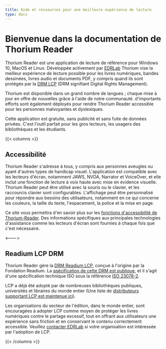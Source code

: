 ```yaml
---
title: Aide et ressources pour une meilleure expérience de lecture 
type: docs
---
```


<h1>Bienvenue dans la documentation de Thorium Reader</h1>
  <p>
    Thorium Reader est une application de lecture de référence pour
    Windows 10, MacOS et Linux.
    Développée activement par <a href="https://edrlab.org">EDRLab</a>
    Thorium vise la meilleur expérience de lecture possible pour les livres
    numériques, bandes dessinées, livres audio et documents PDF, y compris
    quand ils sont protégés par la
    <a href="https://edrlab.org/readium-lcp">DRM LCP</a>
    (DRM signifiant <span lang="en">Digital Rights Management</span>).
  </p>
  <p>
    Thorium est disponible dans un grand nombre de langues ; chaque mise à jour
    en offre de nouvelles grâce à l'aide de notre communauté. d'importants efforts
    sont également déployés pour rendre Thorium Reader accessible pour les
    personnes malvoyantes et dyslexiques.
  </p>
  <p>
    Cette application est gratuite, sans publicité et sans fuite de données
    privées. C'est l'outil parfait pour les gros lecteurs, les usagers des
    bibliothèques et les étudiants.
  </p>

{{< columns >}}

## Accessibilité

  <p>
    Thorium Reader s'adresse à tous, y compris aux personnes aveugles ou ayant
    d'autres types de handicap visuel. L'application est compatible  avec les
    lecteurs d'écran, notamment JAWS, NVDA, Narrator et VoiceOver, et elle
    inclut une fonction de lecture à voix haute avec mise en évidence visuelle.
    Thorium Reader peut être utilisé avec la souris ou le     clavier, et les
    raccourcis clavier sont configurables. L'affichage peut être personnalisé
    pour répondre aux besoins des utilisateurs, notamment en ce qui concerne
    les couleurs, la taille du texte, l'espacement, la police et la mise en page.
  </p>

Ce site vous permettra d'en savoir plus sur les
[fonctions d'accessibilité de Thorium-Reader](/thorium-reader-doc/300_accessibility/).
Des informations spécifiques aux principales technologies d'assistance
comme les lecteurs d'écran sont fournies à chaque fois que c'est nécessaire.

<--->

  <h2>Readium LCP DRM</h2>

  <p>
    Thorium Reader gère la
    <a href="https://www.edrlab.org/readium-lcp/">DRM Readium LCP</a>,
    conçue à l'origine par la Fondation Readium. La
    <a href="https://readium.org/lcp-specs/">spécification de cette DRM
    est publique</a>, et il s'agit d'une spécification technique ISO sous la référence
    <a href="https://www.iso.org/standard/79485.html">ISO 23078-2</a>.
  </p>

  <p>
    LCP a déjà été adopté par de nombreuses bibliothèques publiques,
    universités et libraires du monde entier (Une
      liste de
      <a href="https://www.edrlab.org/readium-lcp/certified-apps-servers/">
      distributeurs supportant LCP est maintenue ici</a>).
  </p>
  <p>
    Les organisations du secteur de l'édition, dans le monde entier, sont
    encouragées à adopter LCP comme moyen de protéger les livres
    numériques contre le partage excessif, tout en offrant aux
    utilisateurs une expérience sans friction et en conservant le contenu
    correctement accessible. Veuillez
    <a href="https://www.edrlab.org/contact/">contacter EDRLab</a> si votre
    organisation est intéressée par l'adoption de LCP.
  </p>

{{< /columns >}}
